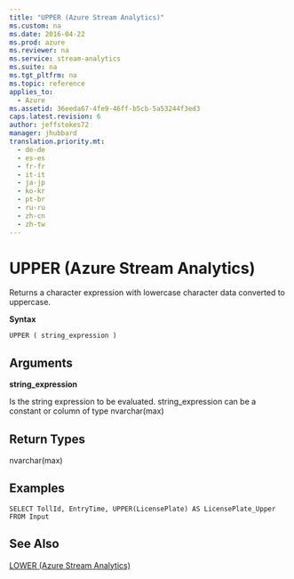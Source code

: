 ```yaml
---
title: "UPPER (Azure Stream Analytics)"
ms.custom: na
ms.date: 2016-04-22
ms.prod: azure
ms.reviewer: na
ms.service: stream-analytics
ms.suite: na
ms.tgt_pltfrm: na
ms.topic: reference
applies_to: 
  - Azure
ms.assetid: 36eeda67-4fe9-46ff-b5cb-5a53244f3ed3
caps.latest.revision: 6
author: jeffstokes72
manager: jhubbard
translation.priority.mt: 
  - de-de
  - es-es
  - fr-fr
  - it-it
  - ja-jp
  - ko-kr
  - pt-br
  - ru-ru
  - zh-cn
  - zh-tw
---
```

# UPPER (Azure Stream Analytics)
  Returns a character expression with lowercase character data converted to uppercase.  
  
 **Syntax**  
  
```  
UPPER ( string_expression )  
```  
  
## Arguments  
 **string_expression**  
  
 Is the string expression to be evaluated. string_expression can be a constant or column of type nvarchar(max)  
  
## Return Types  
 nvarchar(max)  
  
## Examples  
  
```  
SELECT TollId, EntryTime, UPPER(LicensePlate) AS LicensePlate_Upper  
FROM Input  
```  
  
## See Also  
 [LOWER &#40;Azure Stream Analytics&#41;](../streamAnalyticsQueryLanguage/LOWER--Azure-Stream-Analytics-.md)  
  
  